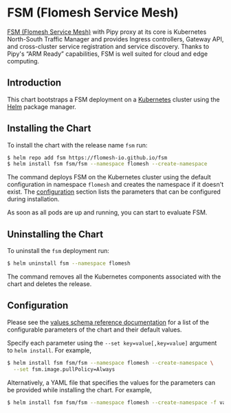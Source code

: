 # FSM (Flomesh Service Mesh)

[FSM (Flomesh Service Mesh)](https://github.com/flomesh-io/fsm) with Pipy proxy at its core is Kubernetes North-South Traffic Manager and provides Ingress controllers, Gateway API, and cross-cluster service registration and service discovery. Thanks to Pipy's “ARM Ready” capabilities, FSM is well suited for cloud and edge computing.

## Introduction

This chart bootstraps a FSM deployment on a [Kubernetes](http://kubernetes.io) cluster using the [Helm](https://helm.sh) package manager.

## Installing the Chart

To install the chart with the release name `fsm` run:

```bash
$ helm repo add fsm https://flomesh-io.github.io/fsm
$ helm install fsm fsm/fsm --namespace flomesh --create-namespace
```

The command deploys FSM on the Kubernetes cluster using the default configuration in namespace `flomesh` and creates the namespace if it doesn't exist. The [configuration](#configuration) section lists the parameters that can be configured during installation.

As soon as all pods are up and running, you can start to evaluate FSM.

## Uninstalling the Chart

To uninstall the `fsm` deployment run:

```bash
$ helm uninstall fsm --namespace flomesh
```

The command removes all the Kubernetes components associated with the chart and deletes the release.

## Configuration

Please see the [values schema reference documentation](https://artifacthub.io/packages/helm/fsm/fsm?modal=values-schema) for a list of the configurable parameters of the chart and their default values.

Specify each parameter using the `--set key=value[,key=value]` argument to `helm install`. For example,

```bash
$ helm install fsm fsm/fsm --namespace flomesh --create-namespace \
  --set fsm.image.pullPolicy=Always
```

Alternatively, a YAML file that specifies the values for the parameters can be provided while installing the chart. For example,

```bash
$ helm install fsm fsm/fsm --namespace flomesh --create-namespace -f values-override.yaml
```
